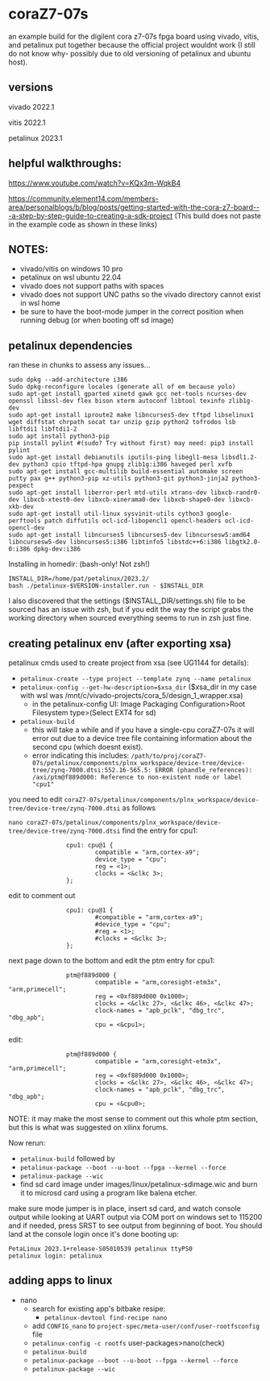 # coraZ7-07s
an example build for the digilent cora z7-07s fpga board using vivado, vitis, and petalinux put together because the official project wouldnt work (I still do not know why- possibly due to old versioning of petalinux and ubuntu host).

## versions
vivado 2022.1

vitis 2022.1

petalinux 2023.1

## helpful walkthroughs:

https://www.youtube.com/watch?v=KQx3m-WqkB4

https://community.element14.com/members-area/personalblogs/b/blog/posts/getting-started-with-the-cora-z7-board---a-step-by-step-guide-to-creating-a-sdk-project
(This build does not paste in the example code as shown in these links)

## NOTES:
- vivado/vitis on windows 10 pro
- petalinux on wsl ubuntu 22.04
- vivado does not support paths with spaces
- vivado does not support UNC paths so the vivado directory cannot exist in wsl home
- be sure to have the boot-mode jumper in the correct position when running debug (or when booting off sd image)

## petalinux dependencies

ran these in chunks to assess any issues...
```
sudo dpkg --add-architecture i386
Sudo dpkg-reconfigure locales (generate all of em because yolo)
sudo apt-get install gparted xinetd gawk gcc net-tools ncurses-dev openssl libssl-dev flex bison xterm autoconf libtool texinfo zlib1g-dev
sudo apt-get install iproute2 make libncurses5-dev tftpd libselinux1 wget diffstat chrpath socat tar unzip gzip python2 tofrodos lsb libftdi1 libftdi1-2
sudo apt install python3-pip
pip install pylint #(sudo? Try without first) may need: pip3 install pylint
sudo apt-get install debianutils iputils-ping libegl1-mesa libsdl1.2-dev python3 cpio tftpd-hpa gnupg zlib1g:i386 haveged perl xvfb
sudo apt-get install gcc-multilib build-essential automake screen putty pax g++ python3-pip xz-utils python3-git python3-jinja2 python3-pexpect
sudo apt-get install liberror-perl mtd-utils xtrans-dev libxcb-randr0-dev libxcb-xtest0-dev libxcb-xinerama0-dev libxcb-shape0-dev libxcb-xkb-dev
sudo apt-get install util-linux sysvinit-utils cython3 google-perftools patch diffutils ocl-icd-libopencl1 opencl-headers ocl-icd-opencl-dev
sudo apt-get install libncurses5 libncurses5-dev libncursesw5:amd64 libncursesw5-dev libncurses5:i386 libtinfo5 libstdc++6:i386 libgtk2.0-0:i386 dpkg-dev:i386
```
Installing in homedir:
(bash-only! Not zsh!)
```
INSTALL_DIR=/home/pat/petalinux/2023.2/
bash ./petalinux-$VERSION-installer.run - $INSTALL_DIR
```

I also discovered that the settings ($INSTALL_DIR/settings.sh) file to be sourced has an issue with zsh, but if you edit the way the script grabs the working directory when sourced everything seems to run in zsh just fine.


## creating petalinux env (after exporting xsa)

petalinux cmds used to create project from xsa (see UG1144 for details):
- `petalinux-create --type project --template zynq --name petalinux`
- `petalinux-config --get-hw-description=$xsa_dir` ($xsa_dir in my case with wsl was /mnt/c/vivado-projects/cora_5/design_1_wrapper.xsa)
	- in the petalinux-config UI: Image Packaging Configuration>Root Filesystem type>(Select EXT4 for sd)
- `petalinux-build`
	- this will take a while and if you have a single-cpu coraZ7-07s it will error out due to a device tree file containing information about the second cpu (which doesnt exist).
	- error indicating this includes: `/path/to/proj/coraZ7-07s/petalinux/components/plnx_workspace/device-tree/device-tree/zynq-7000.dtsi:552.16-565.5: ERROR (phandle_references): /axi/ptm@f889d000: Reference to non-existent node or label "cpu1"`

you need to edit `coraZ7-07s/petalinux/components/plnx_workspace/device-tree/device-tree/zynq-7000.dtsi` as follows

`nano coraZ7-07s/petalinux/components/plnx_workspace/device-tree/device-tree/zynq-7000.dtsi`
find the entry for cpu1:
```
                cpu1: cpu@1 {
                        compatible = "arm,cortex-a9";
                        device_type = "cpu";
                        reg = <1>;
                        clocks = <&clkc 3>;
                };
```
edit to comment out 
```
                cpu1: cpu@1 {
                        #compatible = "arm,cortex-a9";
                        #device_type = "cpu";
                        #reg = <1>;
                        #clocks = <&clkc 3>;
                };
```
next page down to the bottom and edit the ptm entry for cpu1:
```
                ptm@f889d000 {
                        compatible = "arm,coresight-etm3x", "arm,primecell";
                        reg = <0xf889d000 0x1000>;
                        clocks = <&clkc 27>, <&clkc 46>, <&clkc 47>;
                        clock-names = "apb_pclk", "dbg_trc", "dbg_apb";
                        cpu = <&cpu1>;
```
edit:
```
                ptm@f889d000 {
                        compatible = "arm,coresight-etm3x", "arm,primecell";
                        reg = <0xf889d000 0x1000>;
                        clocks = <&clkc 27>, <&clkc 46>, <&clkc 47>;
                        clock-names = "apb_pclk", "dbg_trc", "dbg_apb";
                        cpu = <&cpu0>;
```
NOTE: it may make the most sense to comment out this whole ptm section, but this is what was suggested on xilinx forums.

Now rerun:
- `petalinux-build`
followed by
- `petalinux-package --boot --u-boot --fpga --kernel --force`
- `petalinux-package --wic`
-  find sd card image under images/linux/petalinux-sdimage.wic and burn it to microsd card using a program like balena etcher.

make sure mode jumper is in place, insert sd card, and watch console output while looking at UART output via COM port on windows set to 115200 and if needed, press SRST to see output from beginning of boot. You should land at the console login once it's done booting up:
```
PetaLinux 2023.1+release-S05010539 petalinux ttyPS0
petalinux login: petalinux
``` 

## adding apps to linux

- nano
	- search for existing app's bitbake resipe:
		- `petalinux-devtool find-recipe nano`
	- add `CONFIG_nano` to `project-spec/meta-user/conf/user-rootfsconfig` file
	- `petalinux-config -c rootfs` user-packages>nano(check)
	- `petalinux-build`
	- `petalinux-package --boot --u-boot --fpga --kernel --force`
	- `petalinux-package --wic`

